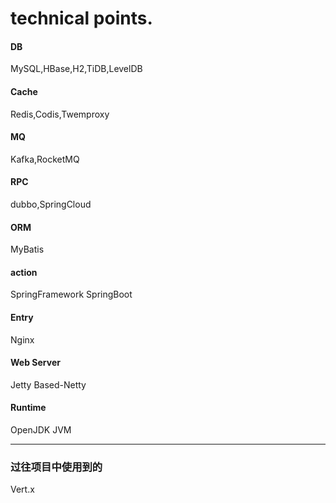 # technical points.

#### DB

MySQL,HBase,H2,TiDB,LevelDB

#### Cache

Redis,Codis,Twemproxy

#### MQ

Kafka,RocketMQ

#### RPC

dubbo,SpringCloud

#### ORM

MyBatis

#### action

SpringFramework SpringBoot

#### Entry

Nginx

#### Web Server

Jetty Based-Netty

#### Runtime

OpenJDK JVM

---

### 过往项目中使用到的

Vert.x




